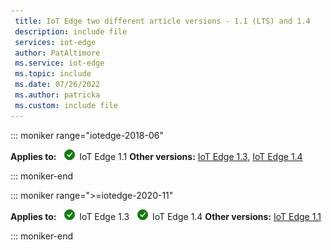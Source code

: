 ```yaml
---
 title: IoT Edge two different article versions - 1.1 (LTS) and 1.4
 description: include file
 services: iot-edge
 author: PatAltimore
 ms.service: iot-edge
 ms.topic: include
 ms.date: 07/26/2022
 ms.author: patricka
 ms.custom: include file
---
```


<!-- 1.1 -->
::: moniker range="iotedge-2018-06"

**Applies to:** ![yes icon](./media/iot-edge-version/yes-icon.png) IoT Edge 1.1
**Other versions:** [IoT Edge 1.3](?view=iotedge-2020-11&preserve-view=true), [IoT Edge 1.4](?view=iotedge-1.4&preserve-view=true)

::: moniker-end

<!-- 1.4 -->
::: moniker range=">=iotedge-2020-11"

**Applies to:** ![IoT Edge 1.3 checkmark](./media/iot-edge-version/yes-icon.png) IoT Edge 1.3 ![IoT Edge 1.4 checkmark](./media/iot-edge-version/yes-icon.png) IoT Edge 1.4
**Other versions:**  [IoT Edge 1.1](?view=iotedge-2018-06&preserve-view=true)

::: moniker-end
